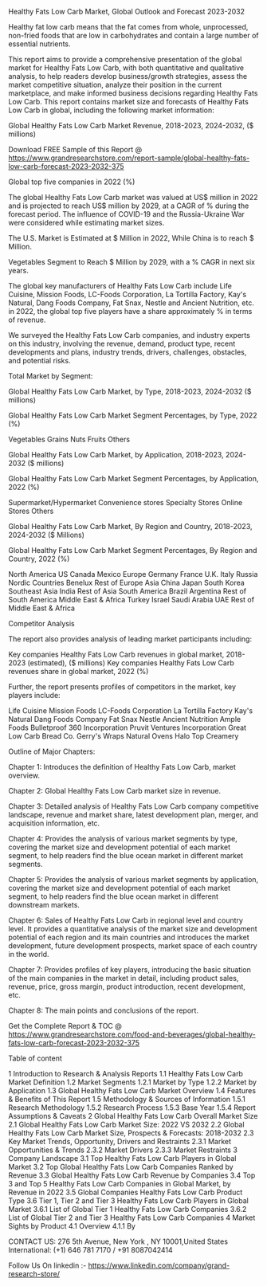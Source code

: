 Healthy Fats Low Carb Market, Global Outlook and Forecast 2023-2032

Healthy fat low carb means that the fat comes from whole, unprocessed, non-fried foods that are low in carbohydrates and contain a large number of essential nutrients.

This report aims to provide a comprehensive presentation of the global market for Healthy Fats Low Carb, with both quantitative and qualitative analysis, to help readers develop business/growth strategies, assess the market competitive situation, analyze their position in the current marketplace, and make informed business decisions regarding Healthy Fats Low Carb. This report contains market size and forecasts of Healthy Fats Low Carb in global, including the following market information:

Global Healthy Fats Low Carb Market Revenue, 2018-2023, 2024-2032, ($ millions)

Download FREE Sample of this Report @ https://www.grandresearchstore.com/report-sample/global-healthy-fats-low-carb-forecast-2023-2032-375


Global top five companies in 2022 (%)

The global Healthy Fats Low Carb market was valued at US$ million in 2022 and is projected to reach US$ million by 2029, at a CAGR of % during the forecast period. The influence of COVID-19 and the Russia-Ukraine War were considered while estimating market sizes.

The U.S. Market is Estimated at $ Million in 2022, While China is to reach $ Million.

Vegetables Segment to Reach $ Million by 2029, with a % CAGR in next six years.

The global key manufacturers of Healthy Fats Low Carb include Life Cuisine, Mission Foods, LC-Foods Corporation, La Tortilla Factory, Kay's Natural, Dang Foods Company, Fat Snax, Nestle and Ancient Nutrition, etc. in 2022, the global top five players have a share approximately % in terms of revenue.

We surveyed the Healthy Fats Low Carb companies, and industry experts on this industry, involving the revenue, demand, product type, recent developments and plans, industry trends, drivers, challenges, obstacles, and potential risks.

Total Market by Segment:

Global Healthy Fats Low Carb Market, by Type, 2018-2023, 2024-2032 ($ millions)

Global Healthy Fats Low Carb Market Segment Percentages, by Type, 2022 (%)



Vegetables
Grains
Nuts
Fruits
Others


Global Healthy Fats Low Carb Market, by Application, 2018-2023, 2024-2032 ($ millions)

Global Healthy Fats Low Carb Market Segment Percentages, by Application, 2022 (%)



Supermarket/Hypermarket
Convenience stores
Specialty Stores
Online Stores
Others


Global Healthy Fats Low Carb Market, By Region and Country, 2018-2023, 2024-2032 ($ Millions)

Global Healthy Fats Low Carb Market Segment Percentages, By Region and Country, 2022 (%)



North America
US
Canada
Mexico
Europe
Germany
France
U.K.
Italy
Russia
Nordic Countries
Benelux
Rest of Europe
Asia
China
Japan
South Korea
Southeast Asia
India
Rest of Asia
South America
Brazil
Argentina
Rest of South America
Middle East & Africa
Turkey
Israel
Saudi Arabia
UAE
Rest of Middle East & Africa


Competitor Analysis

The report also provides analysis of leading market participants including:



Key companies Healthy Fats Low Carb revenues in global market, 2018-2023 (estimated), ($ millions)
Key companies Healthy Fats Low Carb revenues share in global market, 2022 (%)


Further, the report presents profiles of competitors in the market, key players include:



Life Cuisine
Mission Foods
LC-Foods Corporation
La Tortilla Factory
Kay's Natural
Dang Foods Company
Fat Snax
Nestle
Ancient Nutrition
Ample Foods
Bulletproof 360 Incorporation
Pruvit Ventures Incorporation
Great Low Carb Bread Co.
Gerry's Wraps
Natural Ovens
Halo Top Creamery


Outline of Major Chapters:

Chapter 1: Introduces the definition of Healthy Fats Low Carb, market overview.

Chapter 2: Global Healthy Fats Low Carb market size in revenue.

Chapter 3: Detailed analysis of Healthy Fats Low Carb company competitive landscape, revenue and market share, latest development plan, merger, and acquisition information, etc.

Chapter 4: Provides the analysis of various market segments by type, covering the market size and development potential of each market segment, to help readers find the blue ocean market in different market segments.

Chapter 5: Provides the analysis of various market segments by application, covering the market size and development potential of each market segment, to help readers find the blue ocean market in different downstream markets.

Chapter 6: Sales of Healthy Fats Low Carb in regional level and country level. It provides a quantitative analysis of the market size and development potential of each region and its main countries and introduces the market development, future development prospects, market space of each country in the world.

Chapter 7: Provides profiles of key players, introducing the basic situation of the main companies in the market in detail, including product sales, revenue, price, gross margin, product introduction, recent development, etc.

Chapter 8: The main points and conclusions of the report.

Get the Complete Report & TOC @ https://www.grandresearchstore.com/food-and-beverages/global-healthy-fats-low-carb-forecast-2023-2032-375

Table of content

1 Introduction to Research & Analysis Reports
1.1 Healthy Fats Low Carb Market Definition
1.2 Market Segments
1.2.1 Market by Type
1.2.2 Market by Application
1.3 Global Healthy Fats Low Carb Market Overview
1.4 Features & Benefits of This Report
1.5 Methodology & Sources of Information
1.5.1 Research Methodology
1.5.2 Research Process
1.5.3 Base Year
1.5.4 Report Assumptions & Caveats
2 Global Healthy Fats Low Carb Overall Market Size
2.1 Global Healthy Fats Low Carb Market Size: 2022 VS 2032
2.2 Global Healthy Fats Low Carb Market Size, Prospects & Forecasts: 2018-2032
2.3 Key Market Trends, Opportunity, Drivers and Restraints
2.3.1 Market Opportunities & Trends
2.3.2 Market Drivers
2.3.3 Market Restraints
3 Company Landscape
3.1 Top Healthy Fats Low Carb Players in Global Market
3.2 Top Global Healthy Fats Low Carb Companies Ranked by Revenue
3.3 Global Healthy Fats Low Carb Revenue by Companies
3.4 Top 3 and Top 5 Healthy Fats Low Carb Companies in Global Market, by Revenue in 2022
3.5 Global Companies Healthy Fats Low Carb Product Type
3.6 Tier 1, Tier 2 and Tier 3 Healthy Fats Low Carb Players in Global Market
3.6.1 List of Global Tier 1 Healthy Fats Low Carb Companies
3.6.2 List of Global Tier 2 and Tier 3 Healthy Fats Low Carb Companies
4 Market Sights by Product
4.1 Overview
4.1.1 By

CONTACT US:
276 5th Avenue, New York , NY 10001,United States
International: (+1) 646 781 7170 / +91 8087042414

Follow Us On linkedin :- https://www.linkedin.com/company/grand-research-store/

